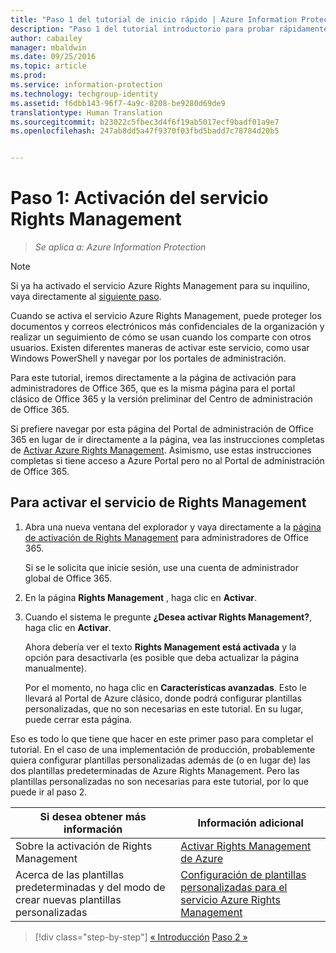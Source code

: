 ```yaml
---
title: "Paso 1 del tutorial de inicio rápido | Azure Information Protection"
description: "Paso 1 del tutorial introductorio para probar rápidamente Microsoft Azure Information Protection para su organización, que debería tardar unos 30 minutos."
author: cabailey
manager: mbaldwin
ms.date: 09/25/2016
ms.topic: article
ms.prod: 
ms.service: information-protection
ms.technology: techgroup-identity
ms.assetid: f6dbb143-96f7-4a9c-8208-be9280d69de9
translationtype: Human Translation
ms.sourcegitcommit: b23022c5fbec3d4f6f19ab5017ecf9badf01a9e7
ms.openlocfilehash: 247ab8dd5a47f9370f03fbd5badd7c78784d20b5


---
```


# Paso 1: Activación del servicio Rights Management
 
>*Se aplica a: Azure Information Protection*

> [!NOTE]
>Si ya ha activado el servicio Azure Rights Management para su inquilino, vaya directamente al [siguiente paso](infoprotect-tutorial-step2.md). 

Cuando se activa el servicio Azure Rights Management, puede proteger los documentos y correos electrónicos más confidenciales de la organización y realizar un seguimiento de cómo se usan cuando los comparte con otros usuarios. Existen diferentes maneras de activar este servicio, como usar Windows PowerShell y navegar por los portales de administración.

Para este tutorial, iremos directamente a la página de activación para administradores de Office 365, que es la misma página para el portal clásico de Office 365 y la versión preliminar del Centro de administración de Office 365. 

Si prefiere navegar por esta página del Portal de administración de Office 365 en lugar de ir directamente a la página, vea las instrucciones completas de [Activar Azure Rights Management](../deploy-use/activate-service.md). Asimismo, use estas instrucciones completas si tiene acceso a Azure Portal pero no al Portal de administración de Office 365.

## Para activar el servicio de Rights Management

1. Abra una nueva ventana del explorador y vaya directamente a la [página de activación de Rights Management](https://account.activedirectory.windowsazure.com/RmsOnline/Manage.aspx) para administradores de Office 365.
    
    Si se le solicita que inicie sesión, use una cuenta de administrador global de Office 365.

2. En la página **Rights Management** , haga clic en **Activar**.

3. Cuando el sistema le pregunte **¿Desea activar Rights Management?**, haga clic en **Activar**.

    Ahora debería ver el texto **Rights Management está activada** y la opción para desactivarla (es posible que deba actualizar la página manualmente).

    Por el momento, no haga clic en **Características avanzadas**. Esto le llevará al Portal de Azure clásico, donde podrá configurar plantillas personalizadas, que no son necesarias en este tutorial. En su lugar, puede cerrar esta página.

Eso es todo lo que tiene que hacer en este primer paso para completar el tutorial. En el caso de una implementación de producción, probablemente quiera configurar plantillas personalizadas además de (o en lugar de) las dos plantillas predeterminadas de Azure Rights Management. Pero las plantillas personalizadas no son necesarias para este tutorial, por lo que puede ir al paso 2.

|Si desea obtener más información|Información adicional|
|--------------------------------|--------------------------|
|Sobre la activación de Rights Management|[Activar Rights Management de Azure](../deploy-use/activate-service.md)|
|Acerca de las plantillas predeterminadas y del modo de crear nuevas plantillas personalizadas|[Configuración de plantillas personalizadas para el servicio Azure Rights Management](../deploy-use/configure-custom-templates.md)|

>[!div class="step-by-step"]
[&#171; Introducción](infoprotect-quick-start-tutorial.md)
[Paso 2 &#187;](infoprotect-tutorial-step2.md)



<!--HONumber=Sep16_HO4-->



